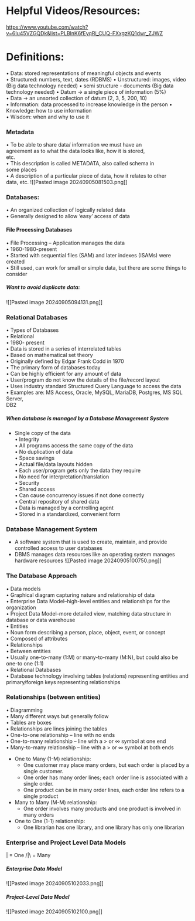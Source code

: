 # Helpful Videos/Resources:
https://www.youtube.com/watch?v=6Iu45VZGQDk&list=PLBlnK6fEyqRi_CUQ-FXxgzKQ1dwr_ZJWZ
# Definitions:
• Data: stored representations of meaningful objects and events  
• Structured: numbers, text, dates  (RDBMS)
• Unstructured: images, video  (Big data technology needed)
• semi structure - documents  (Big data technology needed)
• Datum -> a single piece of information (5%)  
• Data -> an unsorted collection of datum  (2, 3, 5, 200, 10)  
• Information: data processed to increase knowledge in the person 
• Knowledge: how to use information  
• Wisdom: when and why to use it

### Metadata  
• To be able to share data/ information we must have an  
agreement as to what the data looks like, how it is stored,  
etc.  
• This description is called METADATA, also called schema in  
some places  
• A description of a particular piece of data, how it relates to other  
data, etc.
![[Pasted image 20240905081503.png]]

### Databases:  
• An organized collection of logically related data  
• Generally designed to allow ‘easy’ access of data

#### File Processing Databases  
• File Processing – Application manages the data  
• 1960-1980-present  
• Started with sequential files (SAM) and later indexes (ISAMs) were created  
• Still used, can work for small or simple data, but there are some things to consider

##### Want to avoid duplicate data:

![[Pasted image 20240905094131.png]]

### Relational Databases  
• Types of Databases  
	• Relational  
		• 1980- present  
		• Data is stored in a series of interrelated tables  
		• Based on mathematical set theory  
		• Originally defined by Edgar Frank Codd in 1970  
		• The primary form of databases today  
		• Can be highly efficient for any amount of data  
		• User/program do not know the details of the file/record layout  
		• Uses industry standard Structured Query Language to access the data  
		• Examples are: MS Access, Oracle, MySQL, MariaDB, Postgres, MS SQL Server,  
		DB2

##### When database is managed by a Database Management System  
-  Single copy of the data  
	• Integrity  
	• All programs access the same copy of the data  
		• No duplication of data  
		• Space savings  
	• Actual file/data layouts hidden  
		• Each user/program gets only the data they require  
		• No need for interpretation/translation  
		• Security  
	• Shared access  
		• Can cause concurrency issues if not done correctly  
		• Central repository of shared data  
		• Data is managed by a controlling agent  
		• Stored in a standardized, convenient form  

### Database Management System  
- A software system that is used to create, maintain, and provide controlled access to user databases
- DBMS manages data resources like an operating system manages hardware resources
![[Pasted image 20240905100750.png]]

### The Database Approach  
• Data models  
	• Graphical diagram capturing nature and relationship of data  
	• Enterprise Data Model–high-level entities and relationships for the organization  
	• Project Data Model–more detailed view, matching data structure in database or data warehouse  
• Entities  
	• Noun form describing a person, place, object, event, or concept  
	• Composed of attributes  
• Relationships  
	• Between entities  
	• Usually one-to-many (1:M) or many-to-many (M:N), but could also be one-to one (1:1)  
• Relational Databases  
	• Database technology involving tables (relations) representing entities and primary/foreign keys representing relationships

### Relationships (between entities)
• Diagramming  
	• Many different ways but generally follow  
		• Tables are boxes  
		• Relationships are lines joining the tables  
			• One-to-one relationship – line with no ends  
			• One-to-many relationship – line with a > or ∞ symbol at one end  
			• Many-to-many relationship – line with a > or ∞ symbol at both ends
- One to Many (1-M) relationship: 
	- One customer may place many orders, but each order is placed by a single customer. 
	- One order has many order lines; each order line is associated with a single order. 
	- One product can be in many order lines, each order line refers to a single product
- Many to Many (M-M) relationship:
	- One order involves many products and one product is involved in many orders
- One to One (1-1) relationship:
	- One librarian has one library, and one library has only one librarian
### Enterprise and Project Level Data Models

| = One
/|\\ = Many
##### Enterprise Data Model
![[Pasted image 20240905102033.png]]

##### Project-Level Data Model
![[Pasted image 20240905102100.png]]

